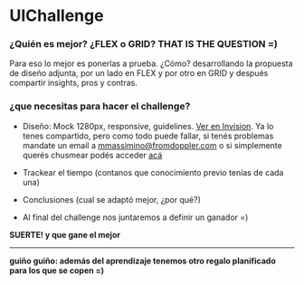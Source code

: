# UIChallenge

### ¿Quién es mejor? ¿FLEX o GRID? THAT IS THE QUESTION =)

Para eso lo mejor es ponerlas a prueba. ¿Cómo? desarrollando la propuesta de diseño adjunta, por un lado en FLEX y por otro en GRID y después compartir insights, pros y contras.

### ¿que necesitas para hacer el challenge?

- Diseño: Mock 1280px, responsive, guidelines. [Ver en Invision](https://projects.invisionapp.com/d/main#/projects/prototypes/15530047).
Ya lo tenes compartido, pero como todo puede fallar, si tenés problemas mandate un email a <mmassimino@fromdoppler.com> o si simplemente querés chusmear podés acceder [acá](https://projects.invisionapp.com/share/KQOC0Z6XZ4W)

- Trackear el tiempo (contanos que conocimiento previo tenías de cada una)

- Conclusiones (cual se adaptó mejor, ¿por qué?)

- Al final del challenge nos juntaremos a definir un ganador =)

**SUERTE! y que gane el mejor**

-----------------------------------------------

**guiño guiño: además del aprendizaje tenemos otro regalo planificado para los que se copen =)**
